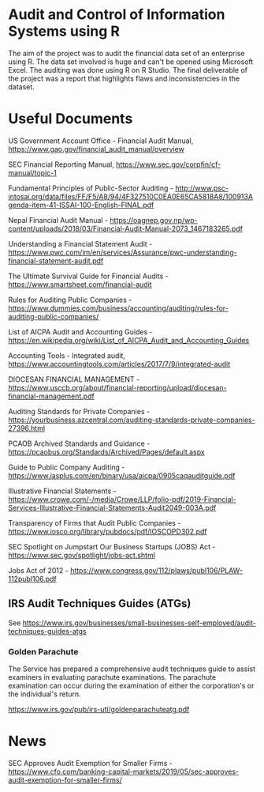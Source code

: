 # Audit and Control of Information Systems using R
The aim of the project was to audit the financial data set of an enterprise using R. The data set involved is huge and can't be opened using Microsoft Excel. The auditing was done using R on R Studio. The final deliverable of the project was a report that highlights flaws and inconsistencies in the dataset.

# Useful Documents

US Government Account Office - Financial Audit Manual, https://www.gao.gov/financial_audit_manual/overview

SEC Financial Reporting Manual, https://www.sec.gov/corpfin/cf-manual/topic-1

Fundamental Principles of Public-Sector Auditing - http://www.psc-intosai.org/data/files/FF/F5/A8/94/4F327510C0EA0E65CA5818A8/100913Agenda-item-41-ISSAI-100-English-FINAL.pdf

Nepal Financial Audit Manual - https://oagnep.gov.np/wp-content/uploads/2018/03/Financial-Audit-Manual-2073_1467183265.pdf

Understanding a Financial Statement Audit - https://www.pwc.com/im/en/services/Assurance/pwc-understanding-financial-statement-audit.pdf

The Ultimate Survival Guide for Financial Audits - https://www.smartsheet.com/financial-audit 

Rules for Auditing Public Companies - https://www.dummies.com/business/accounting/auditing/rules-for-auditing-public-companies/

List of AICPA Audit and Accounting Guides - https://en.wikipedia.org/wiki/List_of_AICPA_Audit_and_Accounting_Guides

Accounting Tools - Integrated audit, https://www.accountingtools.com/articles/2017/7/9/integrated-audit

DIOCESAN FINANCIAL MANAGEMENT - https://www.usccb.org/about/financial-reporting/upload/diocesan-financial-management.pdf 

Auditing Standards for Private Companies - https://yourbusiness.azcentral.com/auditing-standards-private-companies-27396.html 

PCAOB Archived Standards and Guidance - https://pcaobus.org/Standards/Archived/Pages/default.aspx

Guide to Public Company Auditing - https://www.iasplus.com/en/binary/usa/aicpa/0905caqauditguide.pdf

Illustrative Financial Statements - https://www.crowe.com/-/media/Crowe/LLP/folio-pdf/2019-Financial-Services-Illustrative-Financial-Statements-Audit2049-003A.pdf 

Transparency of Firms that Audit Public Companies - https://www.iosco.org/library/pubdocs/pdf/IOSCOPD302.pdf 

SEC Spotlight on Jumpstart Our Business Startups (JOBS) Act - https://www.sec.gov/spotlight/jobs-act.shtml 

Jobs Act of 2012 - https://www.congress.gov/112/plaws/publ106/PLAW-112publ106.pdf 

## IRS Audit Techniques Guides (ATGs) 
See https://www.irs.gov/businesses/small-businesses-self-employed/audit-techniques-guides-atgs 

### Golden Parachute
The Service has prepared a comprehensive audit techniques guide to assist examiners in evaluating parachute examinations. The parachute examination can occur during the examination of either the corporation's or the individual's return.

https://www.irs.gov/pub/irs-utl/goldenparachuteatg.pdf 

# News

SEC Approves Audit Exemption for Smaller Firms - https://www.cfo.com/banking-capital-markets/2019/05/sec-approves-audit-exemption-for-smaller-firms/

